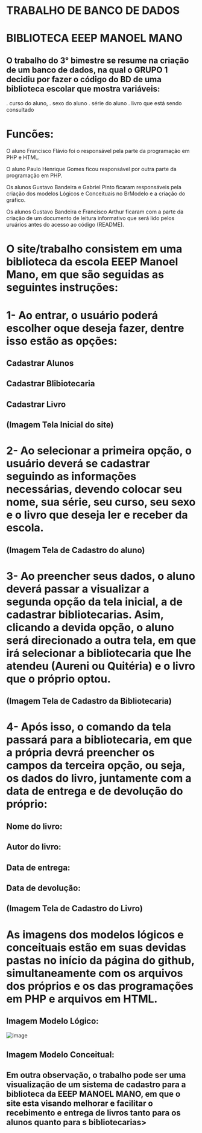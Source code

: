 # TRABALHO DE BANCO DE DADOS

# BIBLIOTECA EEEP MANOEL MANO

## O trabalho do 3° bimestre se resume na criação de um banco de dados, na qual o GRUPO 1 decidiu por fazer o código do BD de uma biblioteca escolar que mostra variáveis:
. curso do aluno,
. sexo do aluno 
. série do aluno 
. livro que está sendo consultado

# Funcões:
O aluno Francisco Flávio foi o responsável pela parte da programação em PHP e HTML. 

O aluno Paulo Henrique Gomes ficou responsável por outra parte da programação em PHP.

Os alunos Gustavo Bandeira e Gabriel Pinto ficaram responsáveis pela criação dos modelos Lógicos e Conceituais no BrModelo e a criação do gráfico.

Os alunos Gustavo Bandeira e Francisco Arthur ficaram com a parte da criação de um documento de leitura informativo que será lido pelos uruários antes do acesso ao código (README).

# O site/trabalho consistem em uma biblioteca da escola EEEP Manoel Mano, em que são seguidas as seguintes instruções:
# 1- Ao entrar, o usuário poderá escolher oque deseja fazer, dentre isso estão as opções: 

## Cadastrar Alunos

## Cadastrar Blibiotecaria

## Cadastrar Livro

## (Imagem Tela Inicial do site)

# 2- Ao selecionar a primeira opção, o usuário deverá se cadastrar seguindo as informações necessárias, devendo colocar seu nome, sua série, seu curso, seu sexo e o livro que deseja ler e receber da escola.
## (Imagem Tela de Cadastro do aluno)

# 3- Ao preencher seus dados, o aluno deverá passar a visualizar a segunda opção da tela inicial, a de cadastrar bibliotecarias. Asim, clicando a devida opção, o aluno será direcionado a outra tela, em que irá selecionar a bibliotecaria que lhe atendeu (Aureni ou Quitéria) e o livro que o próprio optou. 
## (Imagem Tela de Cadastro da Bibliotecaria)

# 4- Após isso, o comando da tela passará para a bibliotecaria, em que a própria devrá preencher os campos da terceira opção, ou seja, os dados do livro, juntamente com a data de entrega e de devolução do próprio:
## Nome do livro:
## Autor do livro:
## Data de entrega:
## Data de devolução:
## (Imagem Tela de Cadastro do Livro)

# As imagens dos modelos lógicos e conceituais estão em suas devidas pastas no início da página do github, simultaneamente com os arquivos dos próprios e os das programações em PHP e arquivos em HTML.
## Imagem Modelo Lógico:
![image](https://github.com/guxtavobandeira/trab_bd01/assets/111713549/76a3aa12-0813-4222-8731-13918e902539)

## Imagem Modelo Conceitual:

## Em outra observação, o trabalho pode ser uma visualização de um sistema de cadastro para a biblioteca da EEEP MANOEL MANO, em que o site esta visando melhorar e facilitar o recebimento e entrega de livros tanto para os alunos quanto para s bibliotecarias>



